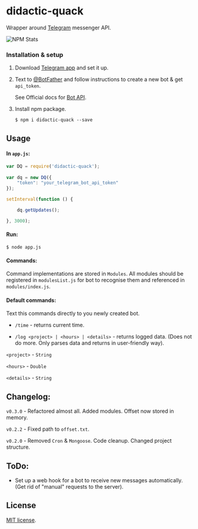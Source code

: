 # didactic-quack

Wrapper around [Telegram](https://telegram.org/) messenger API.

![NPM Stats](https://nodei.co/npm/didactic-quack.png?downloads=true&downloadRank=true&stars=true)

### Installation & setup

1. Download [Telegram app](https://telegram.org/apps) and set it up.

2. Text to [@BotFather](https://telegram.me/botfather) and follow instructions to create a new bot & get `api_token`.

    See Official docs for [Bot API](https://core.telegram.org/bots).

3. Install npm package.
    ```
    $ npm i didactic-quack --save
    ```

## Usage

#### In `app.js`:

```javascript
var DQ = require('didactic-quack');
       
var dq = new DQ({
    "token": "your_telegram_bot_api_token"
});

setInterval(function () {

    dq.getUpdates();

}, 3000);

```

#### Run:

 ```
$ node app.js
```

#### Commands:

Command implementations are stored in `Modules`. All modules should be registered in `modulesList.js` for bot to
recognise them and referenced in `modules/index.js`.
 
#### Default commands:

Text this commands directly to you newly created bot.

* `/time` - returns current time.

* `/log <project> | <hours> | <details>` - returns logged data. (Does not do more. Only parses data and returns in user-friendly way).

`<project>` - `String`

`<hours>` - `Double`

`<details>` - `String`

## Changelog:

`v0.3.0` - Refactored almost all. Added modules. Offset now stored in memory.

`v0.2.2` - Fixed path to `offset.txt`.

`v0.2.0` - Removed `Cron` & `Mongoose`. Code cleanup. Changed project structure.

## ToDo:

* Set up a web hook for a bot to receive new messages automatically. (Get rid of "manual" requests to the server).

## License

[MIT license](https://github.com/frenchbread/didactic-quack/blob/master/LICENSE.md).
